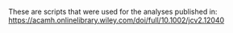 These are scripts that were used for the analyses published in: https://acamh.onlinelibrary.wiley.com/doi/full/10.1002/jcv2.12040 
